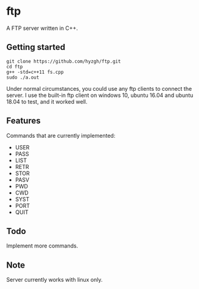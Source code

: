 # ftp
A FTP server written in C++.

## Getting started

```
git clone https://github.com/hyzgh/ftp.git
cd ftp
g++ -std=c++11 fs.cpp
sudo ./a.out
```

Under normal circumstances, you could use any ftp clients to connect the server.
I use the built-in ftp client on windows 10, ubuntu 16.04 and ubuntu 18.04 to test, and it worked well.

## Features
Commands that are currently implemented:
- USER
- PASS
- LIST
- RETR
- STOR
- PASV
- PWD
- CWD
- SYST
- PORT
- QUIT



## Todo
Implement more commands.

## Note
Server currently works with linux only.
